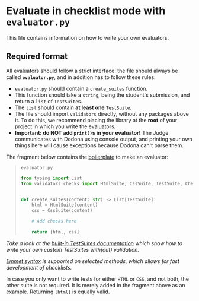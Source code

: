 # Evaluate in checklist mode with `evaluator.py`

This file contains information on how to write your own evaluators.

## Required format

All evaluators should follow a strict interface: the file should always be called **`evaluator.py`**, and in addition has to follow these rules:

- `evaluator.py` should contain a `create_suites` function.
- This function should take a `string`, being the student's submission, and return a `list` of `TestSuite`s.
- The `list` should contain **at least one** `TestSuite`.
- The file should import `validators` directly, without any packages above it. To do this, we recommend placing the library at the **root** of your project in which you write the evaluators.
- **Important: do NOT add `print()`s in your evaluator!** The Judge communicates with Dodona using console output, and printing your own things here will cause exceptions because Dodona can't parse them.

The fragment below contains the [boilerplate](https://en.wikipedia.org/wiki/Boilerplate_code) to make an evaluator:

> `evaluator.py`
>
> ```python
> from typing import List
> from validators.checks import HtmlSuite, CssSuite, TestSuite, ChecklistItem
> 
> 
> def create_suites(content: str) -> List[TestSuite]:
>     html = HtmlSuite(content)
>     css = CssSuite(content)
>
>     # Add checks here
> 
>     return [html, css]
> ```

_Take a look at the [built-in TestSuites documentation](default-suites.md) which show how to write your own custom TestSuites with(out) validation._

*[Emmet syntax](emmet-syntax.md) is supported on selected methods, which allows for fast development of checklists.*

In case you only want to write tests for either `HTML` or `CSS`, and not both, the other suite is not required. It is merely added in the fragment above as an example. Returning `[html]` is equally valid.

